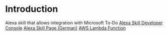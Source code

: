 # Introduction
Alexa skill that allows integration with Microsoft To-Do
[Alexa Skill Developer Console](https://developer.amazon.com/alexa/console/ask/measure/amzn1.ask.skill.6afdb0f6-5d54-418a-81b1-7e4a0df32060/live/all/summary?aggPeriod=by_hour&end=1522713600000&start=1522108800000&timeInterval=last-7-days)
[Alexa Skill Page (German)](https://www.amazon.de/B-Dev-Wunder-To-Do/dp/B07BHLPLGD/ref=cm_cr_arp_d_product_top?ie=UTF8)
[AWS Lambda Function](https://eu-west-1.console.aws.amazon.com/lambda/home?region=eu-west-1#/functions/WunderToDo?tab=graph)

